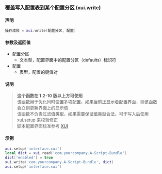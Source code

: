 ### 覆盖写入配置表到某个配置分区 (**xui\.write**)


#### 声明  
```lua
操作成败 = xui.write(配置分区, 配置)
```


#### 参数及返回值  
- 配置分区  
    - 文本型，配置界面中的配置分区（defaults）标识符  
- 配置  
    - 表型，配置的键值对  


#### 说明  
> **这个函数在 1\.2\-10 版以上方可使用**  
该函数用于优化同时设置多项配置，如果当前正显示着配置界面，则该函数会立刻更新界面上的显示值  
该函数不负责过滤值类型，如果需要保证值类型合法，可于写入后使用 xui\.setup 来校验修正  
脚本配置界面标准参考 [XUI](/XUI/README.md)  


#### 示例  
```lua
xui.setup('interface.xui')
local dict = xui.read('com.yourcompany.A-Script-Bundle')
dict['enabled'] = true
xui.write('com.yourcompany.A-Script-Bundle', dict)
xui.setup('interface.xui')
```
